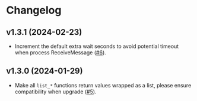 # Changelog

## v1.3.1 (2024-02-23)

* Increment the default extra wait seconds to avoid potential timeout when process ReceiveMessage ([#6](https://github.com/xinz/ex_aliyun_mns/pull/6)).

## v1.3.0 (2024-01-29)

* Make all `list_*` functions return values wrapped as a list, please ensure compatibility when upgrade ([#5](https://github.com/xinz/ex_aliyun_mns/pull/5)).
